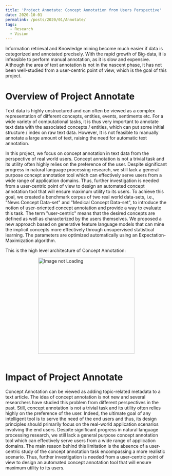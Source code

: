 ```yaml
---
title: 'Project Annotate: Concept Annotation from Users Perspective'
date: 2020-10-01
permalink: /posts/2020/01/Annotate/
tags:
  - Research
  - Vision
---
```


Information retrieval and Knowledge mining become much easier if data is categorized and annotated precisely. With the rapid growth of Big-data, it is infeasible to perform manual annotation, as it is slow and expensive. Although the area of text annotation is not in the nascent phase, it has not been well-studied from a user-centric point of view, which is the goal of this project.

Overview of Project Annotate
======
Text data is highly unstructured and can often be viewed as a complex representation of different concepts, entities, events, sentiments etc. For a wide variety of computational tasks, it is thus very important to annotate text data with the associated concepts / entities, which can put some initial structure / index on raw text data. However, It is not feasible to manually annotate a large amount of text, raising the need for automatic text annotation. 
  
In this project, we focus on concept annotation in text data from the perspective of real world users. Concept annotation is not a trivial task and its utility often highly relies on the preference of the user. Despite significant progress in natural language processing research, we still lack a general purpose concept annotation tool which can effectively serve users from a wide range of application domains. Thus, further investigation is needed from a user-centric point of view to design an automated concept annotation tool that will ensure maximum utility to its users. To achieve this goal, we created a benchmark corpus of two real world data-sets, i.e., "News Concept Data-set" and  "Medical Concept Data-set", to introduce the notion of user-oriented concept annotation and provide a way to evaluate this task. The term "user-centric" means that the desired concepts are defined as well as characterized by the users themselves. We proposed a new approach based on generative feature language models that can mine the implicit concepts more effectively through unsupervised statistical learning. The parameters are optimized automatically using an Expectation-Maximization algorithm. 


This is the high level architecture of Concept Annotation:
<div style='display: flex; justify-content: center;'><img src='https://karmake2.github.io/files/Publications/2016/ImplicitFeature.png' alt='Image not Loading' style='height:300px;' align='middle'></div><br>



Impact of Project Annotate
======
Concept Annotation can be viewed as adding topic-related metadata to a text article. The idea of concept annotation is not new and several researchers have studied this problem from different perspectives in the past. Still, concept annotation is not a trivial task and its utility often relies highly on the preference of the user. Indeed, the ultimate goal of any intelligent tool is to serve the need of the end users and thus, its design principles should primarily focus on the real-world application scenarios involving the end users. Despite significant progress in natural language processing research, we still lack a general purpose concept annotation tool which can effectively serve users from a wide range of application domains. The main reason behind this limitation is the absence of a user-centric study of the concept annotation task encompassing a more realistic scenario. Thus, further investigation is needed from a user-centric point of view to design an automated concept annotation tool that will ensure maximum utility to its users.



